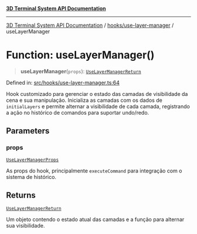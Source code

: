 [**3D Terminal System API Documentation**](../../../README.md)

***

[3D Terminal System API Documentation](../../../README.md) / [hooks/use-layer-manager](../README.md) / useLayerManager

# Function: useLayerManager()

> **useLayerManager**(`props`): [`UseLayerManagerReturn`](../interfaces/UseLayerManagerReturn.md)

Defined in: [src/hooks/use-layer-manager.ts:64](https://github.com/Dicommunitas/ThreeJS_Terminal_3D/blob/f5bec8212bfd37e45fdf0e49aa57af1be9d74e77/src/hooks/use-layer-manager.ts#L64)

Hook customizado para gerenciar o estado das camadas de visibilidade da cena e sua manipulação.
Inicializa as camadas com os dados de `initialLayers` e permite alternar a visibilidade
de cada camada, registrando a ação no histórico de comandos para suportar undo/redo.

## Parameters

### props

[`UseLayerManagerProps`](../interfaces/UseLayerManagerProps.md)

As props do hook, principalmente `executeCommand` para
                                    integração com o sistema de histórico.

## Returns

[`UseLayerManagerReturn`](../interfaces/UseLayerManagerReturn.md)

Um objeto contendo o estado atual das camadas e a função
                                 para alternar sua visibilidade.

